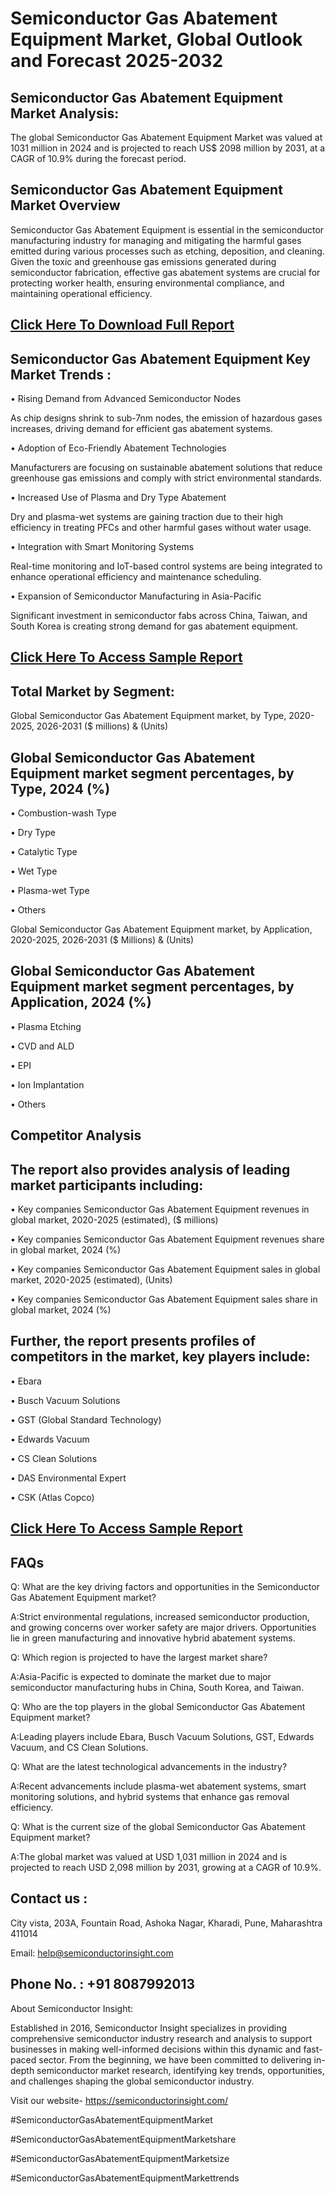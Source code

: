 Semiconductor Gas Abatement Equipment Market, Global Outlook and Forecast 2025-2032
=
Semiconductor Gas Abatement Equipment Market Analysis:
-
The global Semiconductor Gas Abatement Equipment Market was valued at 1031 million in 2024 and is projected to reach US$ 2098 million by 2031, at a CAGR of 10.9% during the forecast period.

Semiconductor Gas Abatement Equipment Market Overview
-
Semiconductor Gas Abatement Equipment is essential in the semiconductor manufacturing industry for managing and mitigating the harmful gases emitted during various processes such as etching, deposition, and cleaning. Given the toxic and greenhouse gas emissions generated during semiconductor fabrication, effective gas abatement systems are crucial for protecting worker health, ensuring environmental compliance, and maintaining operational efficiency.

[Click Here To Download Full Report](https://semiconductorinsight.com/report/semiconductor-gas-abatement-equipment-market/)
-
Semiconductor Gas Abatement Equipment Key Market Trends  :
-
•	Rising Demand from Advanced Semiconductor Nodes

As chip designs shrink to sub-7nm nodes, the emission of hazardous gases increases, driving demand for efficient gas abatement systems.

•	Adoption of Eco-Friendly Abatement Technologies

Manufacturers are focusing on sustainable abatement solutions that reduce greenhouse gas emissions and comply with strict environmental standards.

•	Increased Use of Plasma and Dry Type Abatement

Dry and plasma-wet systems are gaining traction due to their high efficiency in treating PFCs and other harmful gases without water usage.

•	Integration with Smart Monitoring Systems

Real-time monitoring and IoT-based control systems are being integrated to enhance operational efficiency and maintenance scheduling.

•	Expansion of Semiconductor Manufacturing in Asia-Pacific

Significant investment in semiconductor fabs across China, Taiwan, and South Korea is creating strong demand for gas abatement equipment.

[Click Here To Access Sample Report](https://semiconductorinsight.com/download-sample-report/?product_id=92950)
-
Total Market by Segment:
-
Global Semiconductor Gas Abatement Equipment market, by Type, 2020-2025, 2026-2031 ($ millions) & (Units)

Global Semiconductor Gas Abatement Equipment market segment percentages, by Type, 2024 (%)
-
•	Combustion-wash Type

•	Dry Type

•	Catalytic Type

•	Wet Type

•	Plasma-wet Type

•	Others

Global Semiconductor Gas Abatement Equipment market, by Application, 2020-2025, 2026-2031 ($ Millions) & (Units)

Global Semiconductor Gas Abatement Equipment market segment percentages, by Application, 2024 (%)
-
•	Plasma Etching

•	CVD and ALD

•	EPI

•	Ion Implantation

•	Others

Competitor Analysis
-
The report also provides analysis of leading market participants including:
-
•	Key companies Semiconductor Gas Abatement Equipment revenues in global market, 2020-2025 (estimated), ($ millions)

•	Key companies Semiconductor Gas Abatement Equipment revenues share in global market, 2024 (%)

•	Key companies Semiconductor Gas Abatement Equipment sales in global market, 2020-2025 (estimated), (Units)

•	Key companies Semiconductor Gas Abatement Equipment sales share in global market, 2024 (%)

Further, the report presents profiles of competitors in the market, key players include:
-
•	Ebara

•	Busch Vacuum Solutions

•	GST (Global Standard Technology)

•	Edwards Vacuum

•	CS Clean Solutions

•	DAS Environmental Expert

•	CSK (Atlas Copco)

[Click Here To Access Sample Report](https://semiconductorinsight.com/download-sample-report/?product_id=92950)
-
FAQs
-
Q: What are the key driving factors and opportunities in the Semiconductor Gas Abatement Equipment market?

A:Strict environmental regulations, increased semiconductor production, and growing concerns over worker safety are major drivers. Opportunities lie in green manufacturing and innovative hybrid abatement systems.

Q: Which region is projected to have the largest market share?

A:Asia-Pacific is expected to dominate the market due to major semiconductor manufacturing hubs in China, South Korea, and Taiwan.

Q: Who are the top players in the global Semiconductor Gas Abatement Equipment market?

A:Leading players include Ebara, Busch Vacuum Solutions, GST, Edwards Vacuum, and CS Clean Solutions.

Q: What are the latest technological advancements in the industry?

A:Recent advancements include plasma-wet abatement systems, smart monitoring solutions, and hybrid systems that enhance gas removal efficiency.

Q: What is the current size of the global Semiconductor Gas Abatement Equipment market?

A:The global market was valued at USD 1,031 million in 2024 and is projected to reach USD 2,098 million by 2031, growing at a CAGR of 10.9%.

Contact us : 
-
City vista, 203A, Fountain Road, Ashoka Nagar, Kharadi, Pune, Maharashtra 411014

Email: help@semiconductorinsight.com

Phone No. : +91 8087992013
-
About Semiconductor Insight:

Established in 2016, Semiconductor Insight specializes in providing comprehensive semiconductor industry research and analysis to support businesses in making well-informed decisions within this dynamic and fast-paced sector. From the beginning, we have been committed to delivering in-depth semiconductor market research, identifying key trends, opportunities, and challenges shaping the global semiconductor industry.

Visit our website- https://semiconductorinsight.com/

#SemiconductorGasAbatementEquipmentMarket 

#SemiconductorGasAbatementEquipmentMarketshare

#SemiconductorGasAbatementEquipmentMarketsize

#SemiconductorGasAbatementEquipmentMarkettrends 
 
 

